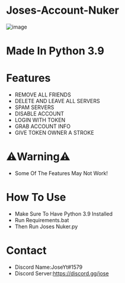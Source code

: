 # Joses-Account-Nuker
![image](https://user-images.githubusercontent.com/78001618/168482051-0f5702cb-1a98-4785-afc3-b6c2c1c8665c.png)


# Made In Python 3.9

# Features
 - REMOVE ALL FRIENDS
 - DELETE AND LEAVE ALL SERVERS
 - SPAM SERVERS
 - DISABLE ACCOUNT
 - LOGIN WITH TOKEN
 - GRAB ACCOUNT INFO
 - GIVE TOKEN OWNER A STROKE
 

# ⚠️Warning⚠️ 
- Some Of The Features May Not Work!



# How To Use
- Make Sure To Have Python 3.9 Installed
- Run Requirements.bat
- Then Run Joses Nuker.py



# Contact
- Discord Name:JoseYt#1579
- Discord Server:https://discord.gg/jose
